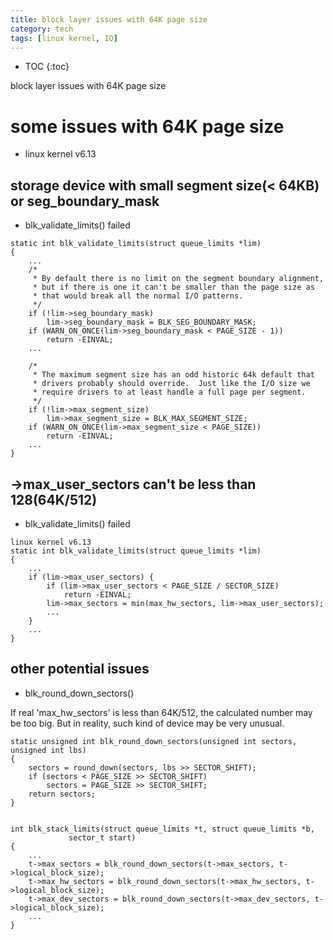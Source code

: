 ```yaml
---
title: block layer issues with 64K page size
category: tech
tags: [linux kernel, IO]
---
```


* TOC
{:toc}

block layer issues with 64K page size

# **some issues with 64K page size**

- linux kernel v6.13

## storage device with small segment size(< 64KB) or seg_boundary_mask

- blk_validate_limits() failed

```
static int blk_validate_limits(struct queue_limits *lim)
{
    ...
	/*
	 * By default there is no limit on the segment boundary alignment,
	 * but if there is one it can't be smaller than the page size as
	 * that would break all the normal I/O patterns.
	 */
	if (!lim->seg_boundary_mask)
		lim->seg_boundary_mask = BLK_SEG_BOUNDARY_MASK;
	if (WARN_ON_ONCE(lim->seg_boundary_mask < PAGE_SIZE - 1))
		return -EINVAL;
    ...

    /*
	 * The maximum segment size has an odd historic 64k default that
	 * drivers probably should override.  Just like the I/O size we
	 * require drivers to at least handle a full page per segment.
	 */
	if (!lim->max_segment_size)
		lim->max_segment_size = BLK_MAX_SEGMENT_SIZE;
	if (WARN_ON_ONCE(lim->max_segment_size < PAGE_SIZE))
		return -EINVAL;
    ...
}
```

## ->max_user_sectors can't be less than 128(64K/512)

- blk_validate_limits() failed

```
linux kernel v6.13
static int blk_validate_limits(struct queue_limits *lim)
{
    ...
	if (lim->max_user_sectors) {
		if (lim->max_user_sectors < PAGE_SIZE / SECTOR_SIZE)
			return -EINVAL;
		lim->max_sectors = min(max_hw_sectors, lim->max_user_sectors);
        ...
    }
    ...
}
```

## other potential issues

- blk_round_down_sectors()

If real 'max_hw_sectors' is less than 64K/512, the calculated number may be
too big. But in reality, such kind of device may be very unusual.

```
static unsigned int blk_round_down_sectors(unsigned int sectors, unsigned int lbs)
{
	sectors = round_down(sectors, lbs >> SECTOR_SHIFT);
	if (sectors < PAGE_SIZE >> SECTOR_SHIFT)
		sectors = PAGE_SIZE >> SECTOR_SHIFT;
	return sectors;
}


int blk_stack_limits(struct queue_limits *t, struct queue_limits *b,
		     sector_t start)
{
    ...
	t->max_sectors = blk_round_down_sectors(t->max_sectors, t->logical_block_size);
	t->max_hw_sectors = blk_round_down_sectors(t->max_hw_sectors, t->logical_block_size);
	t->max_dev_sectors = blk_round_down_sectors(t->max_dev_sectors, t->logical_block_size);
    ...
}
```
